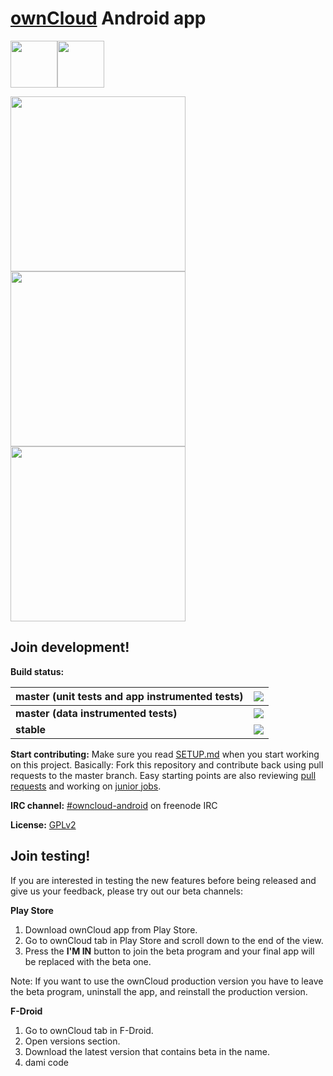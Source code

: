 # [ownCloud](https://owncloud.org) Android app

<a href="https://play.google.com/store/apps/details?id=com.owncloud.android"><img src="https://play.google.com/intl/en_us/badges/images/generic/en_badge_web_generic.png" height="75"></a><a href="https://f-droid.org/packages/com.owncloud.android/"><img src="https://f-droid.org/badge/get-it-on.png" height="75"></a>

<img src="docs_resources/filelist_device.png" width="280"/> <img src="docs_resources/photos_device.png" width="280"/> <img src="docs_resources/share_device.png" width="280" />
 
## Join development!

**Build status:** <br>

|master (unit tests and app instrumented tests)| ![](https://app.bitrise.io/app/fa5ae3e8d031601f/status.svg?token=EP5etVT9wHG6V1No3yd8fQ&branch=master)|
| :----- | :------ |
|**master (data instrumented tests)**| ![](https://app.bitrise.io/app/78c929113947bc8c/status.svg?token=riaFMnOs2HGHcbTWPxlrbA&branch=master)|
|**stable**| ![](https://app.bitrise.io/app/fa5ae3e8d031601f/status.svg?token=EP5etVT9wHG6V1No3yd8fQ&branch=stable)|

**Start contributing:** Make sure you read [SETUP.md](https://github.com/owncloud/android/blob/master/SETUP.md) when you start working on this project. Basically: Fork this repository and contribute back using pull requests to the master branch.
Easy starting points are also reviewing [pull requests](https://github.com/owncloud/android/pulls) and working on [junior jobs](https://github.com/owncloud/android/issues?q=is%3Aopen+is%3Aissue+label%3A%22Junior+Job%22).

**IRC channel:** [#owncloud-android](https://webchat.freenode.net/?channels=owncloud-android) on freenode IRC

**License:** [GPLv2](https://github.com/owncloud/android/blob/master/LICENSE.txt)

## Join testing!

If you are interested in testing the new features before being released and give us your feedback, please try out our beta channels:

**Play Store**

1. Download ownCloud app from Play Store.
2. Go to ownCloud tab in Play Store and scroll down to the end of the view.
3. Press the **I'M IN** button to join the beta program and your final app will be replaced with the beta one.

Note: If you want to use the ownCloud production version you have to leave the beta program, uninstall the app, and reinstall the production version.

**F-Droid**

1. Go to ownCloud tab in F-Droid.
2. Open versions section.
3. Download the latest version that contains beta in the name.
4. dami code
